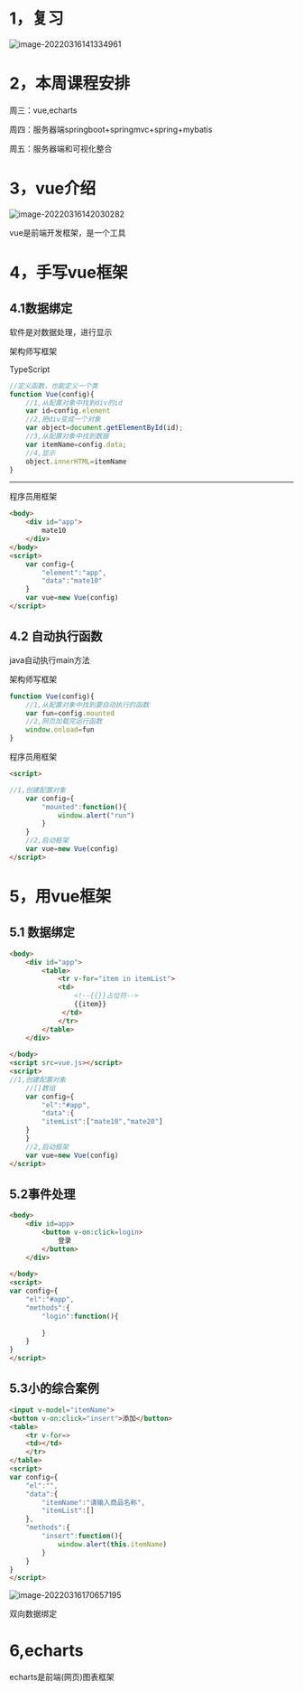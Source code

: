# 1，复习

![image-20220316141334961](day04.assets/image-20220316141334961.png)

# 2，本周课程安排

周三：vue,echarts

周四：服务器端springboot+springmvc+spring+mybatis

周五：服务器端和可视化整合

# 3，vue介绍

![image-20220316142030282](day04.assets/image-20220316142030282.png)

vue是前端开发框架，是一个工具

# 4，手写vue框架

## 4.1数据绑定

软件是对数据处理，进行显示

架构师写框架

TypeScript

```javascript
//定义函数，也能定义一个类
function Vue(config){
    //1,从配置对象中找到div的id
    var id=config.element
    //2,把div变成一个对象
    var object=document.getElementById(id);
    //3,从配置对象中找到数据
    var itemName=config.data;
    //4,显示
    object.innerHTML=itemName
}
```



-----------------------------------------------

程序员用框架

```html
<body>
    <div id="app">
        mate10
    </div>
</body>
<script>
    var config={
        "element":"app",
        "data":"mate10"
    }
    var vue=new Vue(config)
</script>
```

## 4.2 自动执行函数

java自动执行main方法

架构师写框架

```javascript
function Vue(config){
    //1,从配置对象中找到要自动执行的函数
    var fun=config.mounted
    //2,网页加载完运行函数
    window.onload=fun
}
```

程序员用框架

```html
<script>

//1,创建配置对象
    var config={
        "mounted":function(){
            window.alert("run")
        }
    }
    //2,启动框架
    var vue=new Vue(config)
</script>
```



# 5，用vue框架

## 5.1 数据绑定

```html
<body>
    <div id="app">
        <table>
            <tr v-for="item in itemList">
            <td>
                <!--{{}}占位符-->
                {{item}}
             </td>
            </tr>
        </table>
    </div>
    
</body>
<script src=vue.js></script>
<script>
//1,创建配置对象
    //[]数组
    var config={
        "el":"#app",
        "data":{
        "itemList":["mate10","mate20"]
    }
    }
    //2,启动框架
    var vue=new Vue(config)
</script>
```

## 5.2事件处理

```html
<body>
    <div id=app>
        <button v-on:click=login>
            登录
        </button>
    </div>
    
</body>
<script>
var config={
    "el":"#app",
    "methods":{
        "login":function(){
            
        }
    }
}
</script>
```

## 5.3小的综合案例

```html
<input v-model="itemName">
<button v-on:click="insert">添加</button>
<table>
    <tr v-for=>
    <td></td>
    </tr>
</table>
<script>
var config={
    "el":"",
    "data":{
        "itemName":"请输入商品名称",
        "itemList":[]
    },
    "methods":{
        "insert":function(){
            window.alert(this.itemName)
        }
    }
}
</script>
```

![image-20220316170657195](day04.assets/image-20220316170657195.png)

双向数据绑定

# 6,echarts

echarts是前端(网页)图表框架